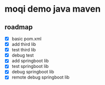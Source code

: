 # moqi demo java maven

## roadmap

* [x] basic pom.xml
* [x] add third lib
* [x] test third lib
* [x] debug test
* [x] add springboot lib
* [x] test springboot lib
* [x] debug springboot lib
* [x] remote debug springboot lib
